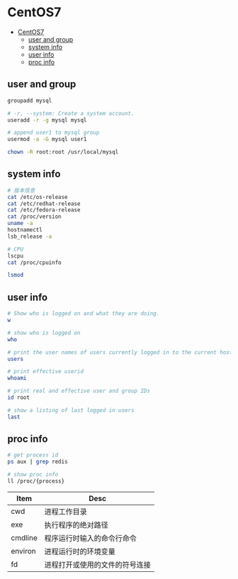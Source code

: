 # CentOS7

- [CentOS7](#centos7)
  - [user and group](#user-and-group)
  - [system info](#system-info)
  - [user info](#user-info)
  - [proc info](#proc-info)

## user and group

```bash
groupadd mysql

# -r, --system: Create a system account.
useradd -r -g mysql mysql

# append user1 to mysql group
usermod -a -G mysql user1

chown -R root:root /usr/local/mysql
```

## system info

```bash
# 版本信息
cat /etc/os-release
cat /etc/redhat-release
cat /etc/fedora-release
cat /proc/version
uname -a
hostnamectl
lsb_release -a

# CPU
lscpu
cat /proc/cpuinfo

lsmod
```

## user info

```bash
# Show who is logged on and what they are doing.
w

# show who is logged on
who

# print the user names of users currently logged in to the current host
users

# print effective userid
whoami

# print real and effective user and group IDs
id root

# show a listing of last logged in users
last
```

## proc info

```bash
# get process id
ps aux | grep redis

# show proc info
ll /proc/{process}
```

| Item    | Desc                           |
| ------- | ------------------------------ |
| cwd     | 进程工作目录                   |
| exe     | 执行程序的绝对路径             |
| cmdline | 程序运行时输入的命令行命令     |
| environ | 进程运行时的环境变量           |
| fd      | 进程打开或使用的文件的符号连接 |
